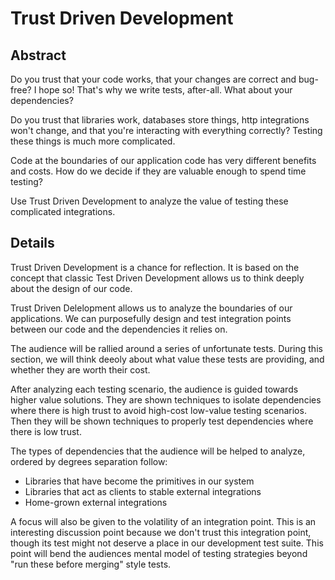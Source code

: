 # Trust Driven Development

## Abstract

Do you trust that your code works, that your changes are correct and bug-free? I hope so! That's why we write tests, after-all. What about your dependencies?

Do you trust that libraries work, databases store things, http integrations won't change, and that you're interacting with everything correctly? Testing these things is much more complicated.

Code at the boundaries of our application code has very different benefits and costs. How do we decide if they are valuable enough to spend time testing?

Use Trust Driven Development to analyze the value of testing these complicated integrations.

## Details

Trust Driven Development is a chance for reflection. It is based on the concept that classic Test Driven Development allows us to think deeply about the design of our code.

Trust Driven Delelopment allows us to analyze the boundaries of our applications. We can purposefully design and test integration points between our code and the dependencies it relies on.

The audience will be rallied around a series of unfortunate tests. During this section, we will think deeoly about what value these tests are providing, and whether they are worth their cost.

After analyzing each testing scenario, the audience is guided towards higher value solutions. They are shown techniques to isolate dependencies where there is high trust to avoid high-cost low-value testing scenarios. Then they will be shown techniques to properly test dependencies where there is low trust.

The types of dependencies that the audience will be helped to analyze, ordered by degrees separation follow:
- Libraries that have become the primitives in our system
- Libraries that act as clients to stable external integrations
- Home-grown external integrations

A focus will also be given to the volatility of an integration point. This is an interesting discussion point because we don't trust this integration point, though its test might not deserve a place in our development test suite. This point will bend the audiences mental model of testing strategies beyond "run these before merging" style tests.
